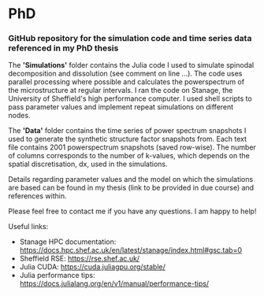 # PhD

### GitHub repository for the simulation code and time series data referenced in my PhD thesis 

The **'Simulations'** folder contains the Julia code I used to simulate spinodal decomposition and dissolution (see comment on line ...). 
The code uses parallel processing where possible and calculates the powerspectrum of the microstructure at regular intervals. 
I ran the code on Stanage, the University of Sheffield's high performance computer. I used shell scripts to pass parameter values and implement repeat simulations on different nodes. 

The **'Data'** folder contains the time series of power spectrum snapshots I used to generate the synthetic structure factor snapshots from. 
Each text file contains 2001 powerspectrum snapshots (saved row-wise). The number of columns corresponds to the number of k-values, which depends on the spatial discretisation, dx, used in the simulations. 

Details regarding parameter values and the model on which the simulations are based can be found in my thesis (link to be provided in due course) and references within. 

Please feel free to contact me if you have any questions. I am happy to help!

Useful links:
- Stanage HPC documentation: https://docs.hpc.shef.ac.uk/en/latest/stanage/index.html#gsc.tab=0
- Sheffield RSE: https://rse.shef.ac.uk/
- Julia CUDA: https://cuda.juliagpu.org/stable/
- Julia performance tips: https://docs.julialang.org/en/v1/manual/performance-tips/
